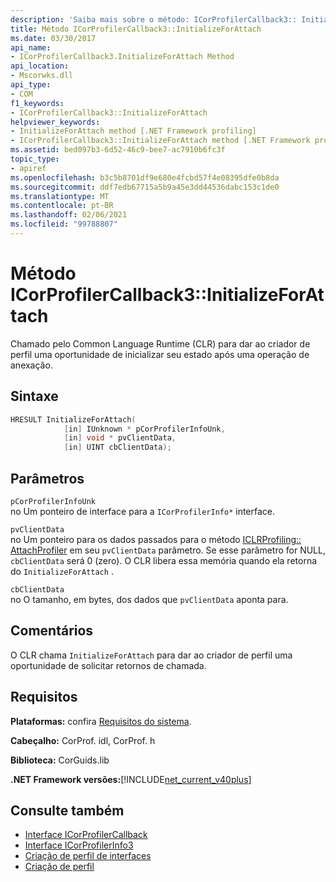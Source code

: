 ```yaml
---
description: 'Saiba mais sobre o método: ICorProfilerCallback3:: InitializeForAttach'
title: Método ICorProfilerCallback3::InitializeForAttach
ms.date: 03/30/2017
api_name:
- ICorProfilerCallback3.InitializeForAttach Method
api_location:
- Mscorwks.dll
api_type:
- COM
f1_keywords:
- ICorProfilerCallback3::InitializeForAttach
helpviewer_keywords:
- InitializeForAttach method [.NET Framework profiling]
- ICorProfilerCallback3::InitializeForAttach method [.NET Framework profiling]
ms.assetid: bed097b3-6d52-46c9-bee7-ac7910b6fc3f
topic_type:
- apiref
ms.openlocfilehash: b3c5b8701df9e680e4fcbd57f4e08395dfe0b8da
ms.sourcegitcommit: ddf7edb67715a5b9a45e3dd44536dabc153c1de0
ms.translationtype: MT
ms.contentlocale: pt-BR
ms.lasthandoff: 02/06/2021
ms.locfileid: "99788807"
---
```

# <a name="icorprofilercallback3initializeforattach-method"></a>Método ICorProfilerCallback3::InitializeForAttach

Chamado pelo Common Language Runtime (CLR) para dar ao criador de perfil uma oportunidade de inicializar seu estado após uma operação de anexação.  
  
## <a name="syntax"></a>Sintaxe  
  
```cpp  
HRESULT InitializeForAttach(  
            [in] IUnknown * pCorProfilerInfoUnk,  
            [in] void * pvClientData,  
            [in] UINT cbClientData);  
```  
  
## <a name="parameters"></a>Parâmetros  

 `pCorProfilerInfoUnk`  
 no Um ponteiro de interface para a `ICorProfilerInfo*` interface.  
  
 `pvClientData`  
 no Um ponteiro para os dados passados para o método [ICLRProfiling:: AttachProfiler](iclrprofiling-attachprofiler-method.md) em seu `pvClientData` parâmetro. Se esse parâmetro for NULL, `cbClientData` será 0 (zero). O CLR libera essa memória quando ela retorna do `InitializeForAttach` .  
  
 `cbClientData`  
 no O tamanho, em bytes, dos dados que `pvClientData` aponta para.  
  
## <a name="remarks"></a>Comentários  

 O CLR chama `InitializeForAttach` para dar ao criador de perfil uma oportunidade de solicitar retornos de chamada.  
  
## <a name="requirements"></a>Requisitos  

 **Plataformas:** confira [Requisitos do sistema](../../get-started/system-requirements.md).  
  
 **Cabeçalho:** CorProf. idl, CorProf. h  
  
 **Biblioteca:** CorGuids.lib  
  
 **.NET Framework versões:**[!INCLUDE[net_current_v40plus](../../../../includes/net-current-v40plus-md.md)]  
  
## <a name="see-also"></a>Consulte também

- [Interface ICorProfilerCallback](icorprofilercallback-interface.md)
- [Interface ICorProfilerInfo3](icorprofilerinfo3-interface.md)
- [Criação de perfil de interfaces](profiling-interfaces.md)
- [Criação de perfil](index.md)
